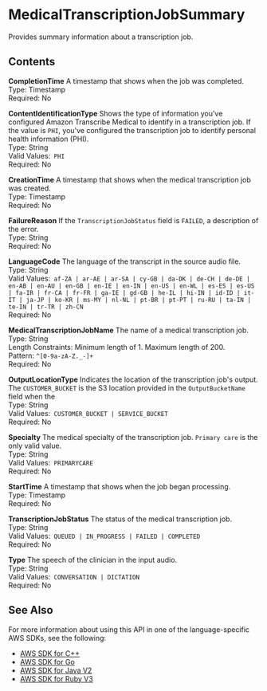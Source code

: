 # MedicalTranscriptionJobSummary<a name="API_MedicalTranscriptionJobSummary"></a>

Provides summary information about a transcription job\.

## Contents<a name="API_MedicalTranscriptionJobSummary_Contents"></a>

 **CompletionTime**   <a name="transcribe-Type-MedicalTranscriptionJobSummary-CompletionTime"></a>
A timestamp that shows when the job was completed\.  
Type: Timestamp  
Required: No

 **ContentIdentificationType**   <a name="transcribe-Type-MedicalTranscriptionJobSummary-ContentIdentificationType"></a>
Shows the type of information you've configured Amazon Transcribe Medical to identify in a transcription job\. If the value is `PHI`, you've configured the transcription job to identify personal health information \(PHI\)\.  
Type: String  
Valid Values:` PHI`   
Required: No

 **CreationTime**   <a name="transcribe-Type-MedicalTranscriptionJobSummary-CreationTime"></a>
A timestamp that shows when the medical transcription job was created\.  
Type: Timestamp  
Required: No

 **FailureReason**   <a name="transcribe-Type-MedicalTranscriptionJobSummary-FailureReason"></a>
If the `TranscriptionJobStatus` field is `FAILED`, a description of the error\.  
Type: String  
Required: No

 **LanguageCode**   <a name="transcribe-Type-MedicalTranscriptionJobSummary-LanguageCode"></a>
The language of the transcript in the source audio file\.  
Type: String  
Valid Values:` af-ZA | ar-AE | ar-SA | cy-GB | da-DK | de-CH | de-DE | en-AB | en-AU | en-GB | en-IE | en-IN | en-US | en-WL | es-ES | es-US | fa-IR | fr-CA | fr-FR | ga-IE | gd-GB | he-IL | hi-IN | id-ID | it-IT | ja-JP | ko-KR | ms-MY | nl-NL | pt-BR | pt-PT | ru-RU | ta-IN | te-IN | tr-TR | zh-CN`   
Required: No

 **MedicalTranscriptionJobName**   <a name="transcribe-Type-MedicalTranscriptionJobSummary-MedicalTranscriptionJobName"></a>
The name of a medical transcription job\.  
Type: String  
Length Constraints: Minimum length of 1\. Maximum length of 200\.  
Pattern: `^[0-9a-zA-Z._-]+`   
Required: No

 **OutputLocationType**   <a name="transcribe-Type-MedicalTranscriptionJobSummary-OutputLocationType"></a>
Indicates the location of the transcription job's output\.  
The `CUSTOMER_BUCKET` is the S3 location provided in the `OutputBucketName` field when the   
Type: String  
Valid Values:` CUSTOMER_BUCKET | SERVICE_BUCKET`   
Required: No

 **Specialty**   <a name="transcribe-Type-MedicalTranscriptionJobSummary-Specialty"></a>
The medical specialty of the transcription job\. `Primary care` is the only valid value\.  
Type: String  
Valid Values:` PRIMARYCARE`   
Required: No

 **StartTime**   <a name="transcribe-Type-MedicalTranscriptionJobSummary-StartTime"></a>
A timestamp that shows when the job began processing\.  
Type: Timestamp  
Required: No

 **TranscriptionJobStatus**   <a name="transcribe-Type-MedicalTranscriptionJobSummary-TranscriptionJobStatus"></a>
The status of the medical transcription job\.  
Type: String  
Valid Values:` QUEUED | IN_PROGRESS | FAILED | COMPLETED`   
Required: No

 **Type**   <a name="transcribe-Type-MedicalTranscriptionJobSummary-Type"></a>
The speech of the clinician in the input audio\.  
Type: String  
Valid Values:` CONVERSATION | DICTATION`   
Required: No

## See Also<a name="API_MedicalTranscriptionJobSummary_SeeAlso"></a>

For more information about using this API in one of the language\-specific AWS SDKs, see the following:
+  [AWS SDK for C\+\+](https://docs.aws.amazon.com/goto/SdkForCpp/transcribe-2017-10-26/MedicalTranscriptionJobSummary) 
+  [AWS SDK for Go](https://docs.aws.amazon.com/goto/SdkForGoV1/transcribe-2017-10-26/MedicalTranscriptionJobSummary) 
+  [AWS SDK for Java V2](https://docs.aws.amazon.com/goto/SdkForJavaV2/transcribe-2017-10-26/MedicalTranscriptionJobSummary) 
+  [AWS SDK for Ruby V3](https://docs.aws.amazon.com/goto/SdkForRubyV3/transcribe-2017-10-26/MedicalTranscriptionJobSummary) 